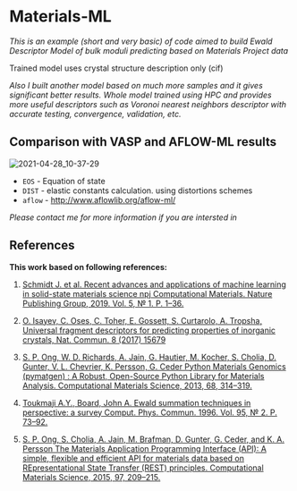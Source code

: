 # Materials-ML
*This is an example (short and very basic) of code aimed to build Ewald Descriptor Model of bulk moduli predicting based on Materials Project data*

Trained model uses crystal structure description only (cif)

*Also I built another model based on much more samples and it gives significant better results.*
*Whole model trained using HPC and provides more useful descriptors such as Voronoi nearest neighbors descriptor with accurate testing, convergence, validation, etc.*

## Comparison with VASP and AFLOW-ML results
![2021-04-28_10-37-29](https://user-images.githubusercontent.com/55428588/116365380-e1b97100-a80d-11eb-82f6-4bbdf56f9e8c.png)
- `EOS` - Equation of state
- `DIST` - elastic constants calculation. using distortions schemes
- `aflow` - http://www.aflowlib.org/aflow-ml/

*Please contact me for more information if you are intersted in*

## References
**This work based on following references:**

1) [Schmidt J. et al. 
Recent advances and applications of machine learning in solid-state materials science 
npj Computational Materials. Nature Publishing Group, 2019. Vol. 5, № 1. P. 1–36.](https://doi.org/10.1038/s41524-019-0221-0)

2) [O. Isayev, C. Oses, C. Toher, E. Gossett, S. Curtarolo, A. Tropsha, Universal fragment descriptors for predicting properties of inorganic crystals, Nat. Commun. 8 (2017) 15679](https://doi.org/10.1038/ncomms15679)

3) [S. P. Ong, W. D. Richards, A. Jain, G. Hautier, M. Kocher, S. Cholia, D. Gunter, V. L. Chevrier, K. Persson, G. Ceder
Python Materials Genomics (pymatgen) : A Robust, Open-Source Python Library for Materials Analysis.
Computational Materials Science, 2013, 68, 314–319.](https://doi:10.1016/j.commatsci.2012.10.028)

4) [Toukmaji A.Y., Board, John A. 
Ewald summation techniques in perspective: a survey
Comput. Phys. Commun. 1996. Vol. 95, № 2. P. 73–92.](https://doi.org/10.1016/0010-4655(96)00016-1)

5) [S. P. Ong, S. Cholia, A. Jain, M. Brafman, D. Gunter, G. Ceder, and K. A. Persson
The Materials Application Programming Interface (API): A simple, flexible and efficient API for materials data based on REpresentational State Transfer (REST) principles.
Computational Materials Science, 2015, 97, 209–215.](https://doi:10.1016/j.commatsci.2014.10.037)
